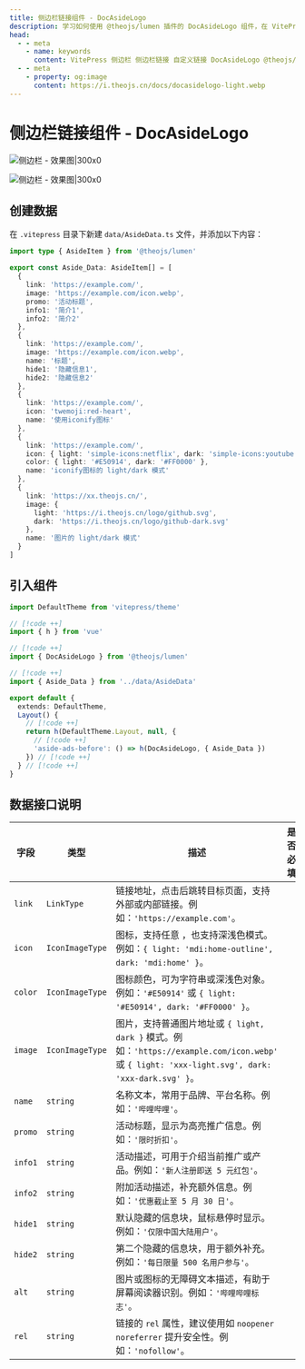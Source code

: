 ```yaml
---
title: 侧边栏链接组件 - DocAsideLogo
description: 学习如何使用 @theojs/lumen 插件的 DocAsideLogo 组件，在 VitePress 站点的侧边栏添加自定义链接、推广信息或品牌Logo。本指南将引导你配置数据并集成组件，以丰富侧边栏内容和提升用户体验。
head:
  - - meta
    - name: keywords
      content: VitePress 侧边栏 侧边栏链接 自定义链接 DocAsideLogo @theojs/lumen Lumen Vue组件 主题插件 网站定制 推广信息 品牌Logo theojs VitePress插件 Iconify light/dark模式
  - - meta
    - property: og:image
      content: https://i.theojs.cn/docs/docasidelogo-light.webp
---
```


# 侧边栏链接组件 - DocAsideLogo

![侧边栏 - 效果图|300x0](https://i.theojs.cn/docs/docasidelogo-light.webp#light '侧边栏 - 效果图')

![侧边栏 - 效果图|300x0](https://i.theojs.cn/docs/docasidelogo-dark.webp#dark '侧边栏 - 效果图')

## 创建数据

在 `.vitepress` 目录下新建 `data/AsideData.ts` 文件，并添加以下内容：

```ts [.vitepress/data/AsideData.ts]
import type { AsideItem } from '@theojs/lumen'

export const Aside_Data: AsideItem[] = [
  {
    link: 'https://example.com/',
    image: 'https://example.com/icon.webp',
    promo: '活动标题',
    info1: '简介1',
    info2: '简介2'
  },
  {
    link: 'https://example.com/',
    image: 'https://example.com/icon.webp',
    name: '标题',
    hide1: '隐藏信息1',
    hide2: '隐藏信息2'
  },
  {
    link: 'https://example.com/',
    icon: 'twemoji:red-heart',
    name: '使用iconify图标'
  },
  {
    link: 'https://example.com/',
    icon: { light: 'simple-icons:netflix', dark: 'simple-icons:youtube' },
    color: { light: '#E50914', dark: '#FF0000' },
    name: 'iconify图标的 light/dark 模式'
  },
  {
    link: 'https://xx.theojs.cn/',
    image: {
      light: 'https://i.theojs.cn/logo/github.svg',
      dark: 'https://i.theojs.cn/logo/github-dark.svg'
    },
    name: '图片的 light/dark 模式'
  }
]
```

## 引入组件

```ts [.vitepress/theme/index.ts]
import DefaultTheme from 'vitepress/theme'

// [!code ++]
import { h } from 'vue'

// [!code ++]
import { DocAsideLogo } from '@theojs/lumen'

// [!code ++]
import { Aside_Data } from '../data/AsideData'

export default {
  extends: DefaultTheme,
  Layout() {
    // [!code ++]
    return h(DefaultTheme.Layout, null, {
      // [!code ++]
      'aside-ads-before': () => h(DocAsideLogo, { Aside_Data })
    }) // [!code ++]
  } // [!code ++]
}
```

## 数据接口说明

| 字段    | 类型            | 描述                                                                                                                                                                                                                                | 是否必填              |
| ------- | --------------- | ----------------------------------------------------------------------------------------------------------------------------------------------------------------------------------------------------------------------------------- | --------------------- |
| `link`  | `LinkType`      | 链接地址，点击后跳转目标页面，支持外部或内部链接。例如：`'https://example.com'`。                                                                                                                                                   | <Badge text="必填" /> |
| `icon`  | `IconImageType` | 图标，支持任意 <Pill name="iconify 图标" link="https://icon-sets.iconify.design/" icon="line-md:iconify2-static" color="#1769AA" alt="iconify icon" />，也支持深浅色模式。例如：`{ light: 'mdi:home-outline', dark: 'mdi:home' }`。 | <Badge text="可选" /> |
| `color` | `IconImageType` | 图标颜色，可为字符串或深浅色对象。例如：`'#E50914'` 或 `{ light: '#E50914', dark: '#FF0000' }`。                                                                                                                                    | <Badge text="可选" /> |
| `image` | `IconImageType` | 图片，支持普通图片地址或 `{ light, dark }` 模式。例如：`'https://example.com/icon.webp'` 或 `{ light: 'xxx-light.svg', dark: 'xxx-dark.svg' }`。                                                                                    | <Badge text="可选" /> |
| `name`  | `string`        | 名称文本，常用于品牌、平台名称。例如：`'哔哩哔哩'`。                                                                                                                                                                                | <Badge text="可选" /> |
| `promo` | `string`        | 活动标题，显示为高亮推广信息。例如：`'限时折扣'`。                                                                                                                                                                                  | <Badge text="可选" /> |
| `info1` | `string`        | 活动描述，可用于介绍当前推广或产品。例如：`'新人注册即送 5 元红包'`。                                                                                                                                                               | <Badge text="可选" /> |
| `info2` | `string`        | 附加活动描述，补充额外信息。例如：`'优惠截止至 5 月 30 日'`。                                                                                                                                                                       | <Badge text="可选" /> |
| `hide1` | `string`        | 默认隐藏的信息块，鼠标悬停时显示。例如：`'仅限中国大陆用户'`。                                                                                                                                                                      | <Badge text="可选" /> |
| `hide2` | `string`        | 第二个隐藏的信息块，用于额外补充。例如：`'每日限量 500 名用户参与'`。                                                                                                                                                               | <Badge text="可选" /> |
| `alt`   | `string`        | 图片或图标的无障碍文本描述，有助于屏幕阅读器识别。例如：`'哔哩哔哩标志'`。                                                                                                                                                          | <Badge text="可选" /> |
| `rel`   | `string`        | 链接的 `rel` 属性，建议使用如 `noopener noreferrer` 提升安全性。例如：`'nofollow'`。                                                                                                                                                | <Badge text="可选" /> |
